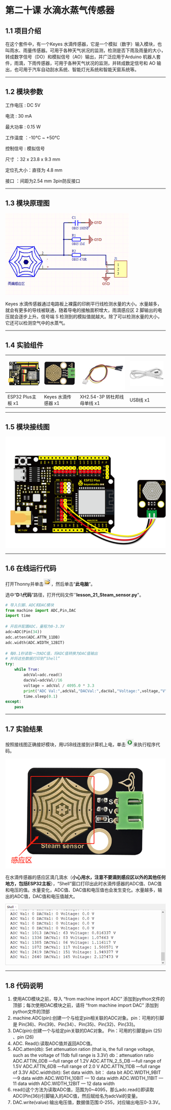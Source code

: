# 第二十课 水滴水蒸气传感器

## 1.1 项目介绍

在这个套件中，有一个Keyes 水滴传感器，它是一个模拟（数字）输入模块，也叫雨水、雨量传感器。可用于各种天气状况的监测，检测是否下雨及雨量的大小，转成数字信号（DO）和模拟信号（AO）输出，并广泛应用于Arduino 机器人套件，雨滴，下雨传感器，可用于各种天气状况的监测，并转成数定信号和 AO 输出，也可用于汽车自动刮水系统、智能灯光系统和智能天窗系统等。

---

## 1.2 模块参数

工作电压 : DC 5V 

电流 : 30 mA

最大功率 : 0.15 W

工作温度 ：-10°C ~ +50°C

控制信号 : 模拟信号

尺寸 ：32 x 23.8 x 9.3 mm

定位孔大小：直径为 4.8 mm

接口 ：间距为2.54 mm 3pin防反接口

---

## 1.3 模块原理图

![](media/211301.jpg)

Keyes 水滴传感器通过电路板上裸露的印刷平行线检测水量的大小。水量越多，就会有更多的导线被联通，随着导电的接触面积增大，雨滴感应区 2 脚输出的电压就会逐步上升。信号端 S 检测到的模拟值就越大。除了可以检测水量的大小，它还可以检测空气中的水蒸气。


---

## 1.4 实验组件

| ![img](media/KS5016.png) | ![img](media/KE4048.png) | ![img](media/3pin.jpg)       | ![img](media/USB.jpg) |
| ------------------------ | ------------------------ | ---------------------------- | --------------------- |
| ESP32 Plus主板 x1        | Keyes 水滴传感器 x1      | XH2.54-3P 转杜邦线母单线  x1 | USB线  x1             |

---

## 1.5 模块接线图

![img](media/211501.png)

---

## 1.6 在线运行代码

打开Thonny并单击![1303](media/1303.png)，然后单击“**此电脑**”。

选中“**D:\代码**”路径，打开代码文件''**lesson_21_Steam_sensor.py**"。

```python
# 导入引脚、ADC和DAC模块
from machine import ADC,Pin,DAC
import time

# 开启并配置ADC，量程为0-3.3V
adc=ADC(Pin(34))
adc.atten(ADC.ATTN_11DB)
adc.width(ADC.WIDTH_12BIT)

# 每0.1秒读取一次ADC值，将ADC值转换为DAC值输出
# 并将这些数据打印到“Shell”
try:
    while True:
        adcVal=adc.read()
        dacVal=adcVal//16
        voltage = adcVal / 4095.0 * 3.3
        print("ADC Val:",adcVal,"DACVal:",dacVal,"Voltage:",voltage,"V")
        time.sleep(0.1)
except:
    pass
```

---

## 1.7 实验结果

按照接线图正确接好模块，用USB线连接到计算机上电，单击![1305](media/1305.png)来执行程序代码。

![](media/211701.png)

在水滴传感器的感应区滴几滴水（**小心用水，注意不要滴到感应区以外的其他任何地方，包括ESP32主板**），“Shell”窗口打印出此时水滴传感器的ADC值、DAC值和电压的值。水量变化，ADC值、DAC值和电压值也会发生变化。水量越多，输出的ADC值，DAC值和电压值越大。

![](media/211702.png)

---

## 1.8 代码说明

1. 使用ACD模块之前，导入 “from machine import ADC” 添加到python文件的顶部；每次使用DAC模块之前，请将 “from machine import DAC” 添加到python文件的顶部
2. machine.ADC(pin):创建一个与给定pin相关联的ADC对象。pin：可用的引脚是 Pin(36)、Pin(39)、Pin(34）、Pin(35)、Pin(32)、Pin(33)。
3. DAC(pin):创建一个与给定pin关联的DAC对象。 Pin：可用的引脚是pin (25) 、pin (26)
4. ADC. Read():读取ADC值并返回ADC值。
5. ADC.atten(db): Set attenuation ration (that is, the full range voltage, such as the voltage of 11db full range is 3.3V) 
   db：attenuation ratio 
   ADC.ATTIN_0DB —full range of 1.2V 
   ADC.ATTN_2_5_DB —full range of 1.5V 
   ADC.ATTN_6DB —full range of 2.0 V 
   ADC.ATTN_11DB —full range of 3.3V 
   ADC.width(bit): Set data width. 
   bit： data bit 
   ADC.WIDTH_9BIT —9 data width 
   ADC.WIDTH_10BIT — 10 data width 
   ADC.WIDTH_11BIT — 11 data width 
   ADC.WIDTH_12BIT — 12 data width 
6. read()这个方法为读取ADC值，范围为0~4095，那么adc.read()即读取ADC(Pin(36))引脚输入的ADC值，然后赋给名为adcVal的变量。
7. DAC.write(value):输出电压值，数据值范围:0-255，对应输出电压0-3.3V。

​	

